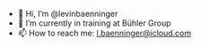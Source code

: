 - 👋 Hi, I’m @levinbaenninger
- 🌱 I’m currently in training at Bühler Group
- 📫 How to reach me: <l.baenninger@icloud.com>
